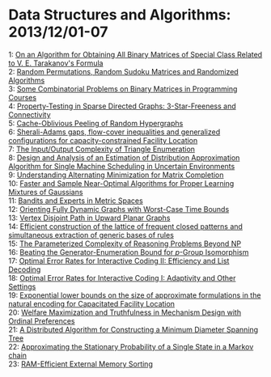 # Data Structures and Algorithms: 2013/12/01-07  
1: [On an Algorithm for Obtaining All Binary Matrices of Special Class  Related to V. E. Tarakanov's Formula](https://doi.org/10.48550/arXiv.1312.0186)  
2: [Random Permutations, Random Sudoku Matrices and Randomized Algorithms](https://doi.org/10.48550/arXiv.1312.0192)  
3: [Some Combinatorial Problems on Binary Matrices in Programming Courses](https://doi.org/10.48550/arXiv.1312.0194)  
4: [Property-Testing in Sparse Directed Graphs: 3-Star-Freeness and  Connectivity](https://doi.org/10.48550/arXiv.1312.0497)  
5: [Cache-Oblivious Peeling of Random Hypergraphs](https://doi.org/10.48550/arXiv.1312.0526)  
6: [Sherali-Adams gaps, flow-cover inequalities and generalized  configurations for capacity-constrained Facility Location](https://doi.org/10.48550/arXiv.1312.0722)  
7: [The Input/Output Complexity of Triangle Enumeration](https://doi.org/10.48550/arXiv.1312.0723)  
8: [Design and Analysis of an Estimation of Distribution Approximation  Algorithm for Single Machine Scheduling in Uncertain Environments](https://doi.org/10.48550/arXiv.1312.1273)  
9: [Understanding Alternating Minimization for Matrix Completion](https://doi.org/10.48550/arXiv.1312.0925)  
10: [Faster and Sample Near-Optimal Algorithms for Proper Learning Mixtures  of Gaussians](https://doi.org/10.48550/arXiv.1312.1054)  
11: [Bandits and Experts in Metric Spaces](https://doi.org/10.48550/arXiv.1312.1277)  
12: [Orienting Fully Dynamic Graphs with Worst-Case Time Bounds](https://doi.org/10.48550/arXiv.1312.1382)  
13: [Vertex Disjoint Path in Upward Planar Graphs](https://doi.org/10.48550/arXiv.1312.1526)  
14: [Efficient construction of the lattice of frequent closed patterns and  simultaneous extraction of generic bases of rules](https://doi.org/10.48550/arXiv.1312.1558)  
15: [The Parameterized Complexity of Reasoning Problems Beyond NP](https://doi.org/10.48550/arXiv.1312.1672)  
16: [Beating the Generator-Enumeration Bound for $p$-Group Isomorphism](https://doi.org/10.48550/arXiv.1312.1755)  
17: [Optimal Error Rates for Interactive Coding II: Efficiency and List  Decoding](https://doi.org/10.48550/arXiv.1312.1763)  
18: [Optimal Error Rates for Interactive Coding I: Adaptivity and Other  Settings](https://doi.org/10.48550/arXiv.1312.1764)  
19: [Exponential lower bounds on the size of approximate formulations in the  natural encoding for Capacitated Facility Location](https://doi.org/10.48550/arXiv.1312.1819)  
20: [Welfare Maximization and Truthfulness in Mechanism Design with Ordinal  Preferences](https://doi.org/10.48550/arXiv.1312.1831)  
21: [A Distributed Algorithm for Constructing a Minimum Diameter Spanning  Tree](https://doi.org/10.48550/arXiv.1312.1961)  
22: [Approximating the Stationary Probability of a Single State in a Markov  chain](https://doi.org/10.48550/arXiv.1312.1986)  
23: [RAM-Efficient External Memory Sorting](https://doi.org/10.48550/arXiv.1312.2018)  